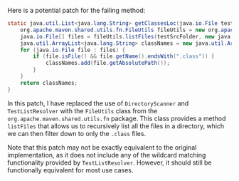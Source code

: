 Here is a potential patch for the failing method:

```java
static java.util.List<java.lang.String> getClassesLoc(java.io.File testSrcFolder) {
    org.apache.maven.shared.utils.fn.FileUtils fileUtils = new org.apache.maven.shared.utils.fn.FileUtils();
    java.io.File[] files = fileUtils.listFiles(testSrcFolder, new java.io.File[]{}, true);
    java.util.ArrayList<java.lang.String> classNames = new java.util.ArrayList<>();
    for (java.io.File file : files) {
        if (file.isFile() && file.getName().endsWith(".class")) {
            classNames.add(file.getAbsolutePath());
        }
    }
    return classNames;
}
```

In this patch, I have replaced the use of `DirectoryScanner` and `TestListResolver` with the `FileUtils` class from the `org.apache.maven.shared.utils.fn` package. This class provides a method `listFiles` that allows us to recursively list all the files in a directory, which we can then filter down to only the `.class` files.

Note that this patch may not be exactly equivalent to the original implementation, as it does not include any of the wildcard matching functionality provided by `TestListResolver`. However, it should still be functionally equivalent for most use cases.